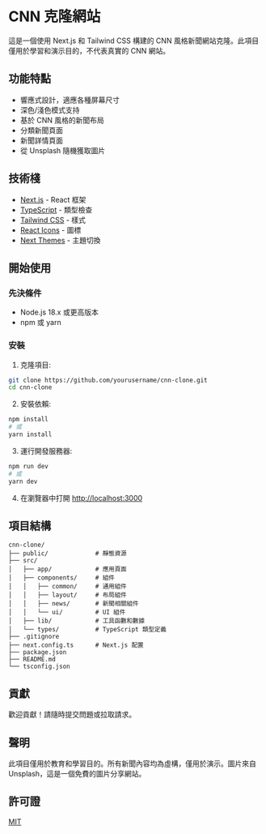# CNN 克隆網站

這是一個使用 Next.js 和 Tailwind CSS 構建的 CNN 風格新聞網站克隆。此項目僅用於學習和演示目的，不代表真實的 CNN 網站。

## 功能特點

- 響應式設計，適應各種屏幕尺寸
- 深色/淺色模式支持
- 基於 CNN 風格的新聞布局
- 分類新聞頁面
- 新聞詳情頁面
- 從 Unsplash 隨機獲取圖片

## 技術棧

- [Next.js](https://nextjs.org/) - React 框架
- [TypeScript](https://www.typescriptlang.org/) - 類型檢查
- [Tailwind CSS](https://tailwindcss.com/) - 樣式
- [React Icons](https://react-icons.github.io/react-icons/) - 圖標
- [Next Themes](https://github.com/pacocoursey/next-themes) - 主題切換

## 開始使用

### 先決條件

- Node.js 18.x 或更高版本
- npm 或 yarn

### 安裝

1. 克隆項目:

```bash
git clone https://github.com/yourusername/cnn-clone.git
cd cnn-clone
```

2. 安裝依賴:

```bash
npm install
# 或
yarn install
```

3. 運行開發服務器:

```bash
npm run dev
# 或
yarn dev
```

4. 在瀏覽器中打開 [http://localhost:3000](http://localhost:3000)

## 項目結構

```
cnn-clone/
├── public/             # 靜態資源
├── src/
│   ├── app/            # 應用頁面
│   ├── components/     # 組件
│   │   ├── common/     # 通用組件
│   │   ├── layout/     # 布局組件
│   │   ├── news/       # 新聞相關組件
│   │   └── ui/         # UI 組件
│   ├── lib/            # 工具函數和數據
│   └── types/          # TypeScript 類型定義
├── .gitignore
├── next.config.ts      # Next.js 配置
├── package.json
├── README.md
└── tsconfig.json
```

## 貢獻

歡迎貢獻！請隨時提交問題或拉取請求。

## 聲明

此項目僅用於教育和學習目的。所有新聞內容均為虛構，僅用於演示。圖片來自 Unsplash，這是一個免費的圖片分享網站。

## 許可證

[MIT](https://choosealicense.com/licenses/mit/)
